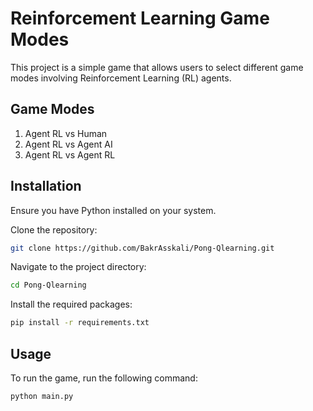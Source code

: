 # Reinforcement Learning Game Modes

This project is a simple game that allows users to select different game modes involving Reinforcement Learning (RL) agents.

## Game Modes

1. Agent RL vs Human
2. Agent RL vs Agent AI
3. Agent RL vs Agent RL

## Installation

Ensure you have Python installed on your system.

Clone the repository:

```bash
git clone https://github.com/BakrAsskali/Pong-Qlearning.git
```

Navigate to the project directory:

```bash
cd Pong-Qlearning
```

Install the required packages:

```bash
pip install -r requirements.txt
```

## Usage

To run the game, run the following command:

```bash
python main.py
```